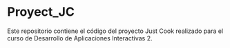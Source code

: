 # Proyect_JC
Este repositorio contiene el código del proyecto Just Cook realizado para el curso de Desarrollo de Aplicaciones Interactivas 2.
